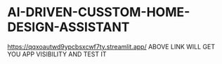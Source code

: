 # AI-DRIVEN-CUSSTOM-HOME-DESIGN-ASSISTANT

https://qqxoautwd9ypcbsxcwf7ty.streamlit.app/
ABOVE LINK WILL GET YOU APP VISIBILITY AND TEST IT
